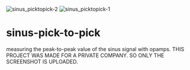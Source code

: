 ![sinus_picktopick-2](https://user-images.githubusercontent.com/45290421/125199190-b8857a00-e26d-11eb-8164-a7b90bcf7695.PNG)
![sinus_picktopick-1](https://user-images.githubusercontent.com/45290421/125199192-b91e1080-e26d-11eb-89e6-c9a0d6aca9b8.PNG)
# sinus-pick-to-pick
measuring the peak-to-peak value of the sinus signal with opamps. THIS PROJECT WAS MADE FOR A PRIVATE COMPANY. SO ONLY THE SCREENSHOT IS UPLOADED.
